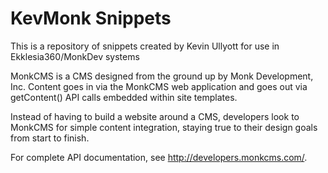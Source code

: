 # KevMonk Snippets

This is a repository of snippets created by Kevin Ullyott for use in Ekklesia360/MonkDev systems

MonkCMS is a CMS designed from the ground up by Monk Development, Inc. Content goes in via the MonkCMS web application and goes out via getContent() API calls embedded within site templates.

Instead of having to build a website around a CMS, developers look to MonkCMS for simple content integration, staying true to their design goals from start to finish.

For complete API documentation, see http://developers.monkcms.com/.